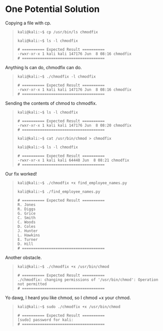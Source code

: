 # One Potential Solution

Copying a file with cp.
>``` shell
>kali@kali:~$ cp /usr/bin/ls chmodfix
>
>kali@kali:~$ ls -l chmodfix
>
># ========== Expected Result ==========
>-rwxr-xr-x 1 kali kali 147176 Jun  8 08:16 chmodfix
># =====================================
>```

Anything ls can do, chmodfix can do.
>``` shell
>kali@kali:~$ ./chmodfix -l chmodfix
>
># ========== Expected Result ==========
>-rwxr-xr-x 1 kali kali 147176 Jun  8 08:16 chmodfix
># =====================================
>```

Sending the contents of chmod to chmodfix.
>``` shell
>kali@kali:~$ ls -l chmodfix
>
># ========== Expected Result ==========
>-rwxr-xr-x 1 kali kali 147176 Jun  8 08:20 chmodfix
># =====================================
>
>kali@kali:~$ cat /usr/bin/chmod > chmodfix
>
>kali@kali:~$ ls -l chmodfix
>
># ========== Expected Result ==========
>-rwxr-xr-x 1 kali kali 64448 Jun  8 08:21 chmodfix
># =====================================
>```

Our fix worked!
>``` shell
>kali@kali:~$ ./chmodfix +x find_employee_names.py
>
>kali@kali:~$ ./find_employee_names.py
>
># ========== Expected Result ==========
>R. Jones
>R. Diggs
>G. Grice
>C. Smith
>C. Woods
>D. Coles
>J. Hunter
>L. Hawkins
>E. Turner
>D. Hill
># =====================================
>```

Another obstacle.
>``` shell
>kali@kali:~$ ./chmodfix +x /usr/bin/chmod
>
># ========== Expected Result ==========
>./chmodfix: changing permissions of '/usr/bin/chmod': Operation not permitted
># =====================================
>```

Yo dawg, I heard you like chmod, so I chmod +x your chmod.
>``` shell
>kali@kali:~$ sudo ./chmodfix +x /usr/bin/chmod
>
># ========== Expected Result ==========
>[sudo] password for kali: 
># =====================================
>```
